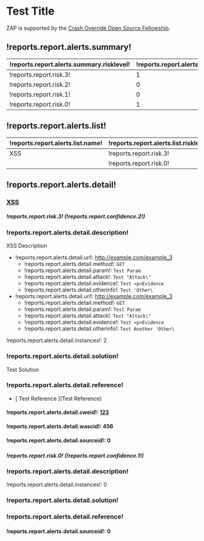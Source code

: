 # Test Title

ZAP is supported by the [Crash Override Open Source Fellowship](https://crashoverride.com/?zap=rep).


## !reports.report.alerts.summary!

| !reports.report.alerts.summary.risklevel! | !reports.report.alerts.summary.numalerts! |
| --- | --- |
| !reports.report.risk.3! | 1 |
| !reports.report.risk.2! | 0 |
| !reports.report.risk.1! | 0 |
| !reports.report.risk.0! | 1 |




## !reports.report.alerts.list!

| !reports.report.alerts.list.name! | !reports.report.alerts.list.risklevel! | !reports.report.alerts.list.numinstances! |
| --- | --- | --- |
| XSS | !reports.report.risk.3! | 2 |
|  | !reports.report.risk.0! | 0 |




## !reports.report.alerts.detail!



### [ XSS ](https://www.zaproxy.org/docs/alerts/1/)



##### !reports.report.risk.3! (!reports.report.confidence.2!)

### !reports.report.alerts.detail.description!

XSS Description

* !reports.report.alerts.detail.url!: http://example.com/example_3
  * !reports.report.alerts.detail.method!: `GET`
  * !reports.report.alerts.detail.param!: `Test Param`
  * !reports.report.alerts.detail.attack!: `Test "Attack\"`
  * !reports.report.alerts.detail.evidence!: `Test <p>Evidence`
  * !reports.report.alerts.detail.otherinfo!: `Test 'Other\`
* !reports.report.alerts.detail.url!: http://example.com/example_3
  * !reports.report.alerts.detail.method!: `GET`
  * !reports.report.alerts.detail.param!: `Test Param`
  * !reports.report.alerts.detail.attack!: `Test "Attack\"`
  * !reports.report.alerts.detail.evidence!: `Test <p>Evidence`
  * !reports.report.alerts.detail.otherinfo!: `Test Another 'Other\`

!reports.report.alerts.detail.instances!: 2

### !reports.report.alerts.detail.solution!

Test Solution

### !reports.report.alerts.detail.reference!


* [ Test Reference ](Test Reference)


#### !reports.report.alerts.detail.cweid!: [ 123 ](https://cwe.mitre.org/data/definitions/123.html)


#### !reports.report.alerts.detail.wascid!: 456

#### !reports.report.alerts.detail.sourceid!: 0

### [  ](https://www.zaproxy.org/docs/alerts/1/)



##### !reports.report.risk.0! (!reports.report.confidence.1!)

### !reports.report.alerts.detail.description!



!reports.report.alerts.detail.instances!: 0

### !reports.report.alerts.detail.solution!



### !reports.report.alerts.detail.reference!




#### !reports.report.alerts.detail.sourceid!: 0


